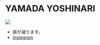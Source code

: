 # YAMADA YOSHINARI
![](https://raw.githubusercontent.com/Yoshinari-Yamada/website/master/purin.png)
- 肩が凝ります。
- [Instagram](https://www.instagram.com/yamadayoshinari/)
